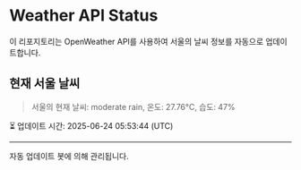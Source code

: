 
# Weather API Status

이 리포지토리는 OpenWeather API를 사용하여 서울의 날씨 정보를 자동으로 업데이트합니다.

## 현재 서울 날씨
> 서울의 현재 날씨: moderate rain, 온도: 27.76°C, 습도: 47%

⏳ 업데이트 시간: 2025-06-24 05:53:44 (UTC)

---
자동 업데이트 봇에 의해 관리됩니다.
